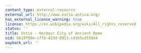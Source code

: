 ```yaml
---
content_type: external-resource
external_url: http://www.ostia-antica.org/
has_external_license_warning: true
license: https://en.wikipedia.org/wiki/All_rights_reserved
status: ''
title: Ostia - Harbour City of Ancient Rome
uid: b619f09e-cffb-423d-8913-c41b5cd55de4
wayback_url: ''
---
```

